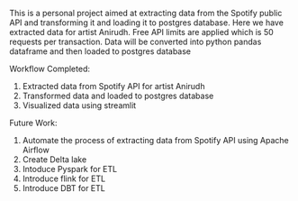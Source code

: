 This is a personal project aimed at extracting data from the Spotify public API and transforming it and loading it to postgres database. Here we have extracted data for artist Anirudh. Free API limits are applied which is 50 requests per transaction. Data will be converted into python pandas dataframe and then loaded to postgres database

Workflow Completed:
1. Extracted data from Spotify API for artist Anirudh
2. Transformed data and loaded to postgres database
3. Visualized data using streamlit

Future Work:
1. Automate the process of extracting data from Spotify API using Apache Airflow
2. Create Delta lake
3. Intoduce Pyspark for ETL
4. Introduce flink for ETL
5. Introduce DBT for ETL